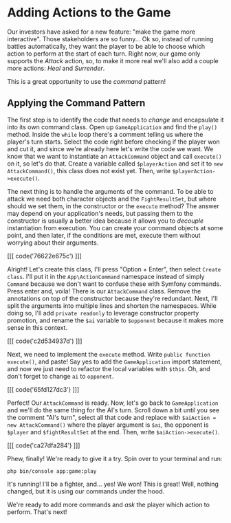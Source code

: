 # Adding Actions to the Game

Our investors have asked for a new feature: "make the game more interactive".
Those stakeholders are so funny... Ok so, instead of running battles automatically, they want the player 
to be able to choose which action to perform at the start of each turn. Right now, our game only 
supports the *Attack* action, so, to make it more real we'll also add a couple more actions: 
*Heal* and *Surrender*.

This is a great opportunity to use the *command* pattern!

## Applying the Command Pattern

The first step is to identify the code that needs to *change* and encapsulate it into
its own command class. Open up `GameApplication` and find the `play()` method.
Inside the `while` loop there's a comment telling us where the player's turn starts.
Select the code right before checking if the player won and cut it, 
and since we're already here let's write the code we want. We know that we want to
instantiate an `AttackCommand` object and call `execute()` on it, so let's do that. Create a 
variable called `$playerAction` and set it to `new AttackCommand()`, this class does not exist yet.
Then, write `$playerAction->execute()`.

The next thing is to handle the arguments of the command. To be able to attack we need both
character objects and the `FightResultSet`, but where should we set them, in the constructor or
the `execute` method? The answer may depend on your application's needs, but passing them to
the constructor is usually a better idea because it allows you to *decouple* instantiation
from execution. You can create your command objects at some point, and then later, if the
conditions are met, execute them without worrying about their arguments.

[[[ code('76622e675c') ]]]

Alright! Let's create this class, I'll press "Option + Enter", then select `Create class`.
I'll put it in the `App\ActionCommand` namespace instead of simply `Command` because we don't
want to confuse these with Symfony commands.
Press enter and, voila! There is our `AttackCommand` class. Remove the annotations on top of the
constructor because they're redundant. Next, I'll split the arguments into multiple lines
and shorten the namespaces. While doing so, I'll add `private readonly` to leverage
constructor property promotion, and rename the `$ai` variable to `$opponent` because
it makes more sense in this context.

[[[ code('c2d534937d') ]]]

Next, we need to implement the `execute` method. Write `public function execute()`,
and paste! Say yes to add the `GameApplication` import statement, and now we just need to
refactor the local variables with `$this`. Oh, and don't forget to change `ai`
to `opponent`.

[[[ code('65fd127dc3') ]]]

Perfect! Our `AttackCommand` is ready. Now, let's go back to `GameApplication` and we'll
do the same thing for the AI's turn. Scroll down a bit until you see the comment "AI's turn",
select all that code and replace with `$aiAction = new AttackCommand()` where the player argument
is `$ai`, the opponent is `$player` and `$fightResultSet` at the end. Then, write `$aiAction->execute()`.

[[[ code('ca27dfa284') ]]]

Phew, finally! We're ready to give it a try. Spin over to your terminal and run:

```terminal
php bin/console app:game:play
```

It's running! I'll be a fighter, and... yes! We won!
This is great! Well, nothing changed, but it is using our commands under the hood.

We're ready to add more commands and *ask* the player which action to perform.
That's next!
